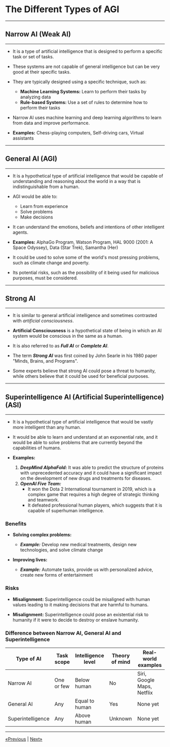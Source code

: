 # The Different Types of AGI
<hr>

## Narrow AI (Weak AI)
<hr>

* It is a type of artificial intelligence that is designed to perform a specific task or set of tasks.

* These systems are not capable of general intelligence but can be very good at their specific tasks.

* They are typically designed using a specific technique, such as:
    * **Machine Learning Systems:** Learn to perform their tasks by analyzing data
    * **Rule-based Systems:** Use a set of rules to determine how to perform their tasks

* Narrow AI uses machine learning and deep learning algorithms to learn from data and improve performance.

* **Examples:** Chess-playing computers, Self-driving cars, Virtual assistants
<hr>

## General AI (AGI)
<hr>

* It is a hypothetical type of artificial intelligence that would be capable of understanding and reasoning about the world in a way that is indistinguishable from a human.

* AGI would be able to:
    * Learn from experience
    * Solve problems
    * Make decisions

* It can understand the emotions, beliefs and intentions of other intelligent agents.

* **Examples:** AlphaGo Program, Watson Program, HAL 9000 (2001: A Space Odyssey), Data (Star Trek), Samantha (Her)

* It could be used to solve some of the world's most pressing problems, such as climate change and poverty.

* Its potential risks, such as the possibility of it being used for malicious purposes, must be considered.
<hr>

## Strong AI
<hr>

* It is similar to general artificial intelligence and sometimes contrasted with *artificial consciousness*.

* **Artificial Consciousness** is a hypothetical state of being in which an AI system would be conscious in the same as a human.

* It is also referred to as ***Full AI*** or ***Complete AI***.

* The term ***Strong AI*** was first coined by John Searle in his 1980 paper "Minds, Brains, and Programs".

* Some experts believe that strong AI could pose a threat to humanity, while others believe that it could be used for beneficial purposes.
<hr>

## Superintelligence AI (Artificial Superintelligence) (ASI)
<hr>

* It is a hypothetical type of artificial intelligence that would be vastly more intelligent than any human.

* It would be able to learn and understand at an exponential rate, and it would be able to solve problems that are currently beyond the capabilities of humans.

* **Examples:**
    1. ***DeepMind AlphaFold:*** It was able to predict the structure of proteins with unprecedented accuracy and it could have a significant impact on the development of new drugs and treatments for diseases.
    2. ***OpenAI Five Team:***
        * It won the Dota 2 International tournament in 2019, which is a complex game that requires a high degree of strategic thinking and teamwork.
        * It defeated professional human players, which suggests that it is capable of superhuman intelligence.

### Benefits

* **Solving complex problems:**
    * ***Example:*** Develop new medical treatments, design new technologies, and solve climate change

* **Improving lives:**
    * ***Example:*** Automate tasks, provide us with personalized advice, create new forms of entertainment

### Risks

* **Misalignment:** Superintelligence could be misaligned with human values leading to it making decisions that are harmful to humans.

* **Misalignment:** Superintelligence could pose an existential risk to humanity if it were to decide to destroy or enslave humanity.

### Difference between Narrow AI, General AI and Superintelligence

| Type of AI | Task scope | Intelligence level | Theory of mind | Real-world examples |
|----------|----------|----------|----------|----------|
| Narrow AI    | One or few     | Below human     | No     | Siri, Google Maps, Netflix     |
| General AI    | Any     | Equal to human     | Yes     | None yet     |
| Superintelligence    | Any     | Above human     | Unknown     | None yet     |

<hr>

<a href="../02. Pathways to AGI">«Previous</a> | <a href="../04. The Different Levels of AGI">Next»</a>
